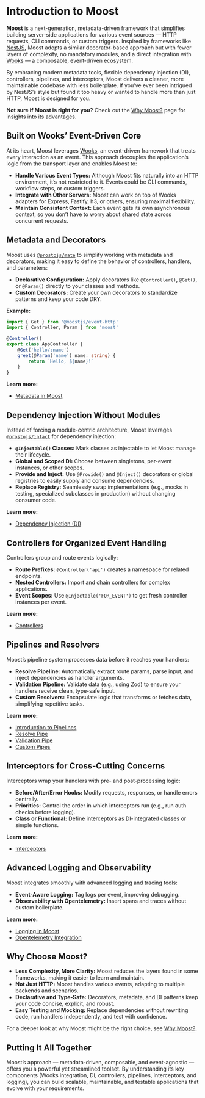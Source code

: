 # Introduction to Moost

**Moost** is a next-generation, metadata-driven framework that simplifies building server-side applications for various event sources — HTTP requests, CLI commands, or custom triggers. Inspired by frameworks like [NestJS](https://nestjs.com), Moost adopts a similar decorator-based approach but with fewer layers of complexity, no mandatory modules, and a direct integration with [Wooks](https://wooks.moost.org/wooks/what.html) — a composable, event-driven ecosystem.

By embracing modern metadata tools, flexible dependency injection (DI), controllers, pipelines, and interceptors, Moost delivers a cleaner, more maintainable codebase with less boilerplate. If you’ve ever been intrigued by NestJS’s style but found it too heavy or wanted to handle more than just HTTP, Moost is designed for you.

**Not sure if Moost is right for you?** Check out the [Why Moost?](/moost/why) page for insights into its advantages.

## Built on Wooks’ Event-Driven Core

At its heart, Moost leverages [Wooks](https://wooks.moost.org/wooks/what.html), an event-driven framework that treats every interaction as an event. This approach decouples the application’s logic from the transport layer and enables Moost to:

- **Handle Various Event Types:** Although Moost fits naturally into an HTTP environment, it’s not restricted to it. Events could be CLI commands, workflow steps, or custom triggers.
- **Integrate with Other Servers:** Moost can work on top of Wooks adapters for Express, Fastify, h3, or others, ensuring maximal flexibility.
- **Maintain Consistent Context:** Each event gets its own asynchronous context, so you don’t have to worry about shared state across concurrent requests.

## Metadata and Decorators

Moost uses [`@prostojs/mate`](https://github.com/prostojs/mate) to simplify working with metadata and decorators, making it easy to define the behavior of controllers, handlers, and parameters:

- **Declarative Configuration:** Apply decorators like `@Controller()`, `@Get()`, or `@Param()` directly to your classes and methods.
- **Custom Decorators:** Create your own decorators to standardize patterns and keep your code DRY.

**Example:**
```ts
import { Get } from '@moostjs/event-http'
import { Controller, Param } from 'moost'

@Controller()
export class AppController {
    @Get('hello/:name')
    greet(@Param('name') name: string) {
        return `Hello, ${name}!`
    }
}
```
**Learn more:**  
- [Metadata in Moost](/moost/meta/)

## Dependency Injection Without Modules

Instead of forcing a module-centric architecture, Moost leverages [`@prostojs/infact`](https://github.com/prostojs/infact) for dependency injection:

- **`@Injectable()` Classes:** Mark classes as injectable to let Moost manage their lifecycle.
- **Global and Scoped DI:** Choose between singletons, per-event instances, or other scopes.  
- **Provide and Inject:** Use `@Provide()` and `@Inject()` decorators or global registries to easily supply and consume dependencies.
- **Replace Registry:** Seamlessly swap implementations (e.g., mocks in testing, specialized subclasses in production) without changing consumer code.

**Learn more:**  
- [Dependency Injection (DI)](/moost/di/index)

## Controllers for Organized Event Handling

Controllers group and route events logically:

- **Route Prefixes:** `@Controller('api')` creates a namespace for related endpoints.
- **Nested Controllers:** Import and chain controllers for complex applications.
- **Event Scopes:** Use `@Injectable('FOR_EVENT')` to get fresh controller instances per event.

**Learn more:**  
- [Controllers](/moost/controllers)

## Pipelines and Resolvers

Moost’s pipeline system processes data before it reaches your handlers:

- **Resolve Pipeline:** Automatically extract route params, parse input, and inject dependencies as handler arguments.
- **Validation Pipeline:** Validate data (e.g., using Zod) to ensure your handlers receive clean, type-safe input.
- **Custom Resolvers:** Encapsulate logic that transforms or fetches data, simplifying repetitive tasks.

**Learn more:**  
- [Introduction to Pipelines](/moost/pipes/)
- [Resolve Pipe](/moost/pipes/resolve)
- [Validation Pipe](/moost/pipes/validate)
- [Custom Pipes](/moost/pipes/custom)

## Interceptors for Cross-Cutting Concerns

Interceptors wrap your handlers with pre- and post-processing logic:

- **Before/After/Error Hooks:** Modify requests, responses, or handle errors centrally.
- **Priorities:** Control the order in which interceptors run (e.g., run auth checks before logging).
- **Class or Functional:** Define interceptors as DI-integrated classes or simple functions.

**Learn more:**  
- [Interceptors](/moost/interceptors)

## Advanced Logging and Observability

Moost integrates smoothly with advanced logging and tracing tools:

- **Event-Aware Logging:** Tag logs per event, improving debugging.
- **Observability with Opentelemetry:** Insert spans and traces without custom boilerplate.

**Learn more:**  
- [Logging in Moost](/moost/logging)
- [Opentelemetry Integration](/moost/otel)

## Why Choose Moost?

- **Less Complexity, More Clarity:** Moost reduces the layers found in some frameworks, making it easier to learn and maintain.
- **Not Just HTTP:** Moost handles various events, adapting to multiple backends and scenarios.
- **Declarative and Type-Safe:** Decorators, metadata, and DI patterns keep your code concise, explicit, and robust.
- **Easy Testing and Mocking:** Replace dependencies without rewriting code, run handlers independently, and test with confidence.

For a deeper look at why Moost might be the right choice, see [Why Moost?](/moost/why).

## Putting It All Together

Moost’s approach — metadata-driven, composable, and event-agnostic — offers you a powerful yet streamlined toolset. By understanding its key components (Wooks integration, DI, controllers, pipelines, interceptors, and logging), you can build scalable, maintainable, and testable applications that evolve with your requirements.
